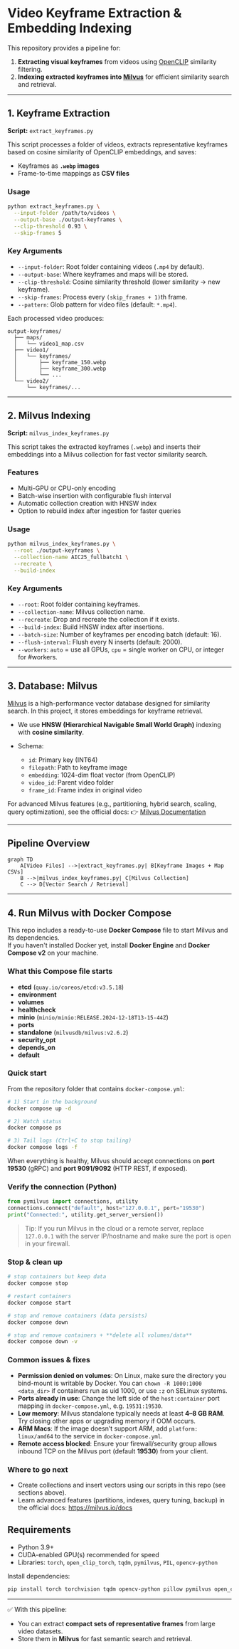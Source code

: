 # Video Keyframe Extraction & Embedding Indexing

This repository provides a pipeline for:

1. **Extracting visual keyframes** from videos using [OpenCLIP](https://github.com/mlfoundations/open_clip) similarity filtering.
2. **Indexing extracted keyframes into [Milvus](https://milvus.io/)** for efficient similarity search and retrieval.

---

## 1. Keyframe Extraction

**Script:** `extract_keyframes.py`

This script processes a folder of videos, extracts representative keyframes based on cosine similarity of OpenCLIP embeddings, and saves:

* Keyframes as **`.webp` images**
* Frame-to-time mappings as **CSV files**

### Usage

```bash
python extract_keyframes.py \
  --input-folder /path/to/videos \
  --output-base ./output-keyframes \
  --clip-threshold 0.93 \
  --skip-frames 5
```

### Key Arguments

* `--input-folder`: Root folder containing videos (`.mp4` by default).
* `--output-base`: Where keyframes and maps will be stored.
* `--clip-threshold`: Cosine similarity threshold (lower similarity → new keyframe).
* `--skip-frames`: Process every `(skip_frames + 1)`th frame.
* `--pattern`: Glob pattern for video files (default: `*.mp4`).

Each processed video produces:

```
output-keyframes/
  ├── maps/
  │   └── video1_map.csv
  ├── video1/
  │   └── keyframes/
  │       ├── keyframe_150.webp
  │       ├── keyframe_300.webp
  │       └── ...
  └── video2/
      └── keyframes/...
```

---

## 2. Milvus Indexing

**Script:** `milvus_index_keyframes.py`

This script takes the extracted keyframes (`.webp`) and inserts their embeddings into a Milvus collection for fast vector similarity search.

### Features

* Multi-GPU or CPU-only encoding
* Batch-wise insertion with configurable flush interval
* Automatic collection creation with HNSW index
* Option to rebuild index after ingestion for faster queries

### Usage

```bash
python milvus_index_keyframes.py \
  --root ./output-keyframes \
  --collection-name AIC25_fullbatch1 \
  --recreate \
  --build-index
```

### Key Arguments

* `--root`: Root folder containing keyframes.
* `--collection-name`: Milvus collection name.
* `--recreate`: Drop and recreate the collection if it exists.
* `--build-index`: Build HNSW index after insertions.
* `--batch-size`: Number of keyframes per encoding batch (default: 16).
* `--flush-interval`: Flush every N inserts (default: 2000).
* `--workers`: `auto` = use all GPUs, `cpu` = single worker on CPU, or integer for #workers.

---

## 3. Database: Milvus

[Milvus](https://milvus.io/) is a high-performance vector database designed for similarity search.
In this project, it stores embeddings for keyframe retrieval.

* We use **HNSW (Hierarchical Navigable Small World Graph)** indexing with **cosine similarity**.
* Schema:

  * `id`: Primary key (INT64)
  * `filepath`: Path to keyframe image
  * `embedding`: 1024-dim float vector (from OpenCLIP)
  * `video_id`: Parent video folder
  * `frame_id`: Frame index in original video

For advanced Milvus features (e.g., partitioning, hybrid search, scaling, query optimization), see the official docs:
👉 [Milvus Documentation](https://milvus.io/docs)

---

## Pipeline Overview

```mermaid
graph TD
    A[Video Files] -->|extract_keyframes.py| B[Keyframe Images + Map CSVs]
    B -->|milvus_index_keyframes.py| C[Milvus Collection]
    C --> D[Vector Search / Retrieval]
```

---
## 4. Run Milvus with Docker Compose
This repo includes a ready-to-use **Docker Compose** file to start Milvus and its dependencies.  
If you haven't installed Docker yet, install **Docker Engine** and **Docker Compose v2** on your machine.

### What this Compose file starts
- **etcd** (`quay.io/coreos/etcd:v3.5.18`)
- **environment**
- **volumes**
- **healthcheck**
- **minio** (`minio/minio:RELEASE.2024-12-18T13-15-44Z`)
- **ports**
- **standalone** (`milvusdb/milvus:v2.6.2`)
- **security_opt**
- **depends_on**
- **default**
### Quick start

From the repository folder that contains `docker-compose.yml`:

```bash
# 1) Start in the background
docker compose up -d

# 2) Watch status
docker compose ps

# 3) Tail logs (Ctrl+C to stop tailing)
docker compose logs -f
```

When everything is healthy, Milvus should accept connections on **port 19530** (gRPC) and **port 9091/9092** (HTTP REST, if exposed).

### Verify the connection (Python)

```python
from pymilvus import connections, utility
connections.connect("default", host="127.0.0.1", port="19530")
print("Connected:", utility.get_server_version())
```

> Tip: If you run Milvus in the cloud or a remote server, replace `127.0.0.1` with the server IP/hostname and make sure the port is open in your firewall.

### Stop & clean up

```bash
# stop containers but keep data
docker compose stop

# restart containers
docker compose start

# stop and remove containers (data persists)
docker compose down

# stop and remove containers + **delete all volumes/data**
docker compose down -v
```

### Common issues & fixes

- **Permission denied on volumes**: On Linux, make sure the directory you bind-mount is writable by Docker. You can `chown -R 1000:1000 <data_dir>` if containers run as uid 1000, or use `:z` on SELinux systems.
- **Ports already in use**: Change the left side of the `host:container` port mapping in `docker-compose.yml`, e.g. `19531:19530`.
- **Low memory**: Milvus standalone typically needs at least **4–8 GB RAM**. Try closing other apps or upgrading memory if OOM occurs.
- **ARM Macs**: If the image doesn’t support ARM, add `platform: linux/amd64` to the service in `docker-compose.yml`.
- **Remote access blocked**: Ensure your firewall/security group allows inbound TCP on the Milvus port (default **19530**) from your client.

### Where to go next

- Create collections and insert vectors using our scripts in this repo (see sections above).
- Learn advanced features (partitions, indexes, query tuning, backup) in the official docs: https://milvus.io/docs

## Requirements

* Python 3.9+
* CUDA-enabled GPU(s) recommended for speed
* Libraries: `torch`, `open_clip_torch`, `tqdm`, `pymilvus`, `PIL`, `opencv-python`

Install dependencies:

```bash
pip install torch torchvision tqdm opencv-python pillow pymilvus open_clip_torch
```

---

✅ With this pipeline:

* You can extract **compact sets of representative frames** from large video datasets.
* Store them in **Milvus** for fast semantic search and retrieval.

